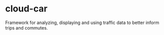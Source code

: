cloud-car
=========

Framework for analyzing, displaying and using traffic data to better inform trips and commutes. 
